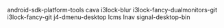 android-sdk-platform-tools 
cava 
i3lock-blur 
i3lock-fancy-dualmonitors-git 
i3lock-fancy-git 
j4-dmenu-desktop 
lcms 
lnav 
signal-desktop-bin 
